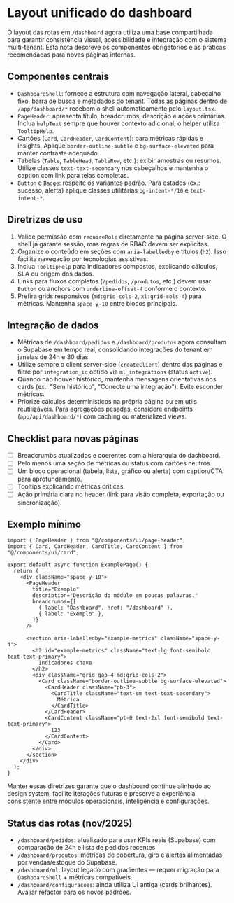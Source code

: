 # Layout unificado do dashboard

O layout das rotas em `/dashboard` agora utiliza uma base compartilhada para garantir consistência visual, acessibilidade e integração com o sistema multi-tenant. Esta nota descreve os componentes obrigatórios e as práticas recomendadas para novas páginas internas.

## Componentes centrais
- `DashboardShell`: fornece a estrutura com navegação lateral, cabeçalho fixo, barra de busca e metadados do tenant. Todas as páginas dentro de `/app/dashboard/*` recebem o shell automaticamente pelo `layout.tsx`.
- `PageHeader`: apresenta título, breadcrumbs, descrição e ações primárias. Inclua `helpText` sempre que houver contexto adicional; o helper utiliza `TooltipHelp`.
- Cartões (`Card`, `CardHeader`, `CardContent`): para métricas rápidas e insights. Aplique `border-outline-subtle` e `bg-surface-elevated` para manter contraste adequado.
- Tabelas (`Table`, `TableHead`, `TableRow`, etc.): exibir amostras ou resumos. Utilize classes `text-text-secondary` nos cabeçalhos e mantenha o caption com link para telas completas.
- `Button` e `Badge`: respeite os variantes padrão. Para estados (ex.: sucesso, alerta) aplique classes utilitárias `bg-intent-*/10` e `text-intent-*`.

## Diretrizes de uso
1. Valide permissão com `requireRole` diretamente na página server-side. O shell já garante sessão, mas regras de RBAC devem ser explícitas.
2. Organize o conteúdo em seções com `aria-labelledby` e títulos (`h2`). Isso facilita navegação por tecnologias assistivas.
3. Inclua `TooltipHelp` para indicadores compostos, explicando cálculos, SLA ou origem dos dados.
4. Links para fluxos completos (`/pedidos`, `/produtos`, etc.) devem usar `Button` ou anchors com `underline-offset-4` conforme o contexto.
5. Prefira grids responsivos (`md:grid-cols-2`, `xl:grid-cols-4`) para métricas. Mantenha `space-y-10` entre blocos principais.

## Integração de dados
- Métricas de `/dashboard/pedidos` e `/dashboard/produtos` agora consultam o Supabase em tempo real, consolidando integrações do tenant em janelas de 24h e 30 dias.
- Utilize sempre o client server-side (`createClient`) dentro das páginas e filtre por `integration_id` obtido via `ml_integrations` (status `active`).
- Quando não houver histórico, mantenha mensagens orientativas nos cards (ex.: "Sem histórico", "Conecte uma integração"). Evite esconder métricas.
- Priorize cálculos determinísticos na própria página ou em utils reutilizáveis. Para agregações pesadas, considere endpoints (`app/api/dashboard/*`) com caching ou materialized views.

## Checklist para novas páginas
- [ ] Breadcrumbs atualizados e coerentes com a hierarquia do dashboard.
- [ ] Pelo menos uma seção de métricas ou status com cartões neutros.
- [ ] Um bloco operacional (tabela, lista, gráfico ou alerta) com caption/CTA para aprofundamento.
- [ ] Tooltips explicando métricas críticas.
- [ ] Ação primária clara no header (link para visão completa, exportação ou sincronização).

## Exemplo mínimo
```tsx
import { PageHeader } from "@/components/ui/page-header";
import { Card, CardHeader, CardTitle, CardContent } from "@/components/ui/card";

export default async function ExamplePage() {
  return (
    <div className="space-y-10">
      <PageHeader
        title="Exemplo"
        description="Descrição do módulo em poucas palavras."
        breadcrumbs={[
          { label: "Dashboard", href: "/dashboard" },
          { label: "Exemplo" },
        ]}
      />

      <section aria-labelledby="example-metrics" className="space-y-4">
        <h2 id="example-metrics" className="text-lg font-semibold text-text-primary">
          Indicadores chave
        </h2>
        <div className="grid gap-4 md:grid-cols-2">
          <Card className="border-outline-subtle bg-surface-elevated">
            <CardHeader className="pb-3">
              <CardTitle className="text-sm text-text-secondary">
                Métrica
              </CardTitle>
            </CardHeader>
            <CardContent className="pt-0 text-2xl font-semibold text-text-primary">
              123
            </CardContent>
          </Card>
        </div>
      </section>
    </div>
  );
}
```

Manter essas diretrizes garante que o dashboard continue alinhado ao design system, facilite iterações futuras e preserve a experiência consistente entre módulos operacionais, inteligência e configurações.

## Status das rotas (nov/2025)
- `/dashboard/pedidos`: atualizado para usar KPIs reais (Supabase) com comparação de 24h e lista de pedidos recentes.
- `/dashboard/produtos`: métricas de cobertura, giro e alertas alimentadas por vendas/estoque do Supabase.
- `/dashboard/ml`: layout legado com gradientes — requer migração para `DashboardShell` + métricas compatíveis.
- `/dashboard/configuracoes`: ainda utiliza UI antiga (cards brilhantes). Avaliar refactor para os novos padrões.

